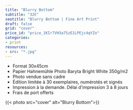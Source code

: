 ```yaml
---
title: "Blurry Bottom"
subtitle: "32€"
seotitle: "Blurry Bottom | Fine Art Print"
draft: false
grid: "cover"
price_id: "price_1KIr7VH3a7SzE1LPEjc4qYZo"
categories:
- print
resources:
- src: "*.jpg"
---
```



* Format 30x45cm
* Papier Hahnemühle Photo Baryta Bright White 350g/m2
* Photo vendue sans cadre
* Édition limitée à 30 exemplaires, numérotés et signés
* Impression à la demande. Délai d'impression 3 à 8 jours
* Frais de port offerts

{{< photo src="cover" alt="Blurry Bottom">}}
